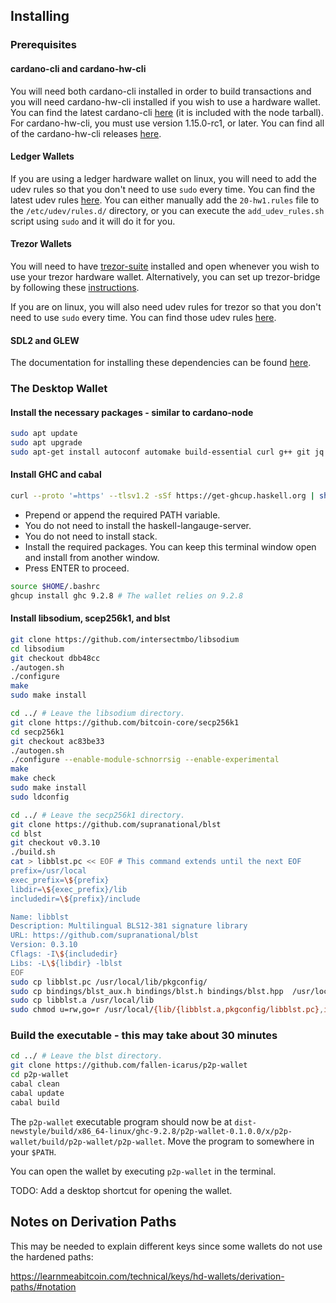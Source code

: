 ## Installing

### Prerequisites

#### cardano-cli and cardano-hw-cli

You will need both cardano-cli installed in order to build transactions and you will need
cardano-hw-cli installed if you wish to use a hardware wallet. You can find the latest cardano-cli
[here](https://github.com/IntersectMBO/cardano-node/releases) (it is included with the node
tarball). For cardano-hw-cli, you must use version 1.15.0-rc1, or later. You can find all of the
cardano-hw-cli releases [here](https://github.com/vacuumlabs/cardano-hw-cli/releases).

#### Ledger Wallets

If you are using a ledger hardware wallet on linux, you will need to add the udev rules so that you
don't need to use `sudo` every time. You can find the latest udev rules
[here](https://github.com/LedgerHQ/udev-rules). You can either manually add the `20-hw1.rules` file
to the `/etc/udev/rules.d/` directory, or you can execute the `add_udev_rules.sh` script using
`sudo` and it will do it for you.

#### Trezor Wallets

You will need to have [trezor-suite](https://trezor.io/trezor-suite) installed and open whenever you
wish to use your trezor hardware wallet. Alternatively, you can set up trezor-bridge by following
these [instructions](https://github.com/gitmachtl/scripts/tree/master/cardano/mainnet#how-to-prepare-your-system-before-using-a-hardware-wallet).

If you are on linux, you will also need udev rules for trezor so that you don't need to use `sudo`
every time. You can find those udev rules [here](https://trezor.io/learn/a/udev-rules).

#### SDL2 and GLEW

The documentation for installing these dependencies can be found
[here](https://github.com/fjvallarino/monomer/blob/main/docs/tutorials/00-setup.md#libraries-sdl2-and-glew).

### The Desktop Wallet

#### Install the necessary packages - similar to cardano-node
```bash
sudo apt update
sudo apt upgrade
sudo apt-get install autoconf automake build-essential curl g++ git jq libffi-dev libgmp-dev libncursesw5 libssl-dev libsystemd-dev libtinfo-dev libtool make pkg-config wget zlib1g-dev liblzma-dev libpq-dev
```

#### Install GHC and cabal
```bash
curl --proto '=https' --tlsv1.2 -sSf https://get-ghcup.haskell.org | sh
```

- Prepend or append the required PATH variable.
- You do not need to install the haskell-langauge-server.
- You do not need to install stack.
- Install the required packages. You can keep this terminal window open and install from another
window.
- Press ENTER to proceed.

```bash
source $HOME/.bashrc
ghcup install ghc 9.2.8 # The wallet relies on 9.2.8
```

#### Install libsodium, scep256k1, and blst
```bash
git clone https://github.com/intersectmbo/libsodium
cd libsodium
git checkout dbb48cc
./autogen.sh
./configure
make
sudo make install

cd ../ # Leave the libsodium directory.
git clone https://github.com/bitcoin-core/secp256k1
cd secp256k1
git checkout ac83be33
./autogen.sh
./configure --enable-module-schnorrsig --enable-experimental
make
make check
sudo make install
sudo ldconfig

cd ../ # Leave the secp256k1 directory.
git clone https://github.com/supranational/blst
cd blst
git checkout v0.3.10
./build.sh
cat > libblst.pc << EOF # This command extends until the next EOF
prefix=/usr/local
exec_prefix=\${prefix}
libdir=\${exec_prefix}/lib
includedir=\${prefix}/include

Name: libblst
Description: Multilingual BLS12-381 signature library
URL: https://github.com/supranational/blst
Version: 0.3.10
Cflags: -I\${includedir}
Libs: -L\${libdir} -lblst
EOF
sudo cp libblst.pc /usr/local/lib/pkgconfig/
sudo cp bindings/blst_aux.h bindings/blst.h bindings/blst.hpp  /usr/local/include/
sudo cp libblst.a /usr/local/lib
sudo chmod u=rw,go=r /usr/local/{lib/{libblst.a,pkgconfig/libblst.pc},include/{blst.{h,hpp},blst_aux.h}}
```

### Build the executable - this may take about 30 minutes
```bash
cd ../ # Leave the blst directory.
git clone https://github.com/fallen-icarus/p2p-wallet
cd p2p-wallet
cabal clean
cabal update
cabal build
```

The `p2p-wallet` executable program should now be at
`dist-newstyle/build/x86_64-linux/ghc-9.2.8/p2p-wallet-0.1.0.0/x/p2p-wallet/build/p2p-wallet/p2p-wallet`.
Move the program to somewhere in your `$PATH`.

You can open the wallet by executing `p2p-wallet` in the terminal.

TODO: Add a desktop shortcut for opening the wallet.

## Notes on Derivation Paths

This may be needed to explain different keys since some wallets do not use the hardened paths:

https://learnmeabitcoin.com/technical/keys/hd-wallets/derivation-paths/#notation
